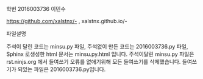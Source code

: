 학번 2016003736 이민수


https://github.com/xalstnx/- , 
xalstnx.github.io/-

파일설명

주석이 달린 코드는 minsu.py 파일, 주석없이 만든 코드는 2016003736.py 파일, Sphinx 로생성한 html 문서는 minsu.py.html 입니다.
주석이달린 minsu.py 파일은 rst.ninjs.org 에서 들여쓰기 오류를 없애기위해 모든 들여쓰기를 삭제했습니다. 들여쓰기가 되있는 파일은 2016003736.py입니다.
